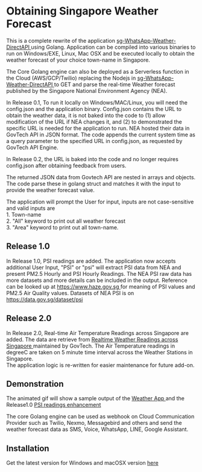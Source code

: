 # Obtaining Singapore Weather Forecast 

This is a complete rewrite of the application <a href="https://github.com/maxng07/sg-WhatsApp-Weather-DirectAPI">sg-WhatsApp-Weather-DirectAPI </a> using Golang. Application can be compiled into various binaries to run on Windows/EXE, Linux, Mac OSX and be executed locally to obtain the weather forecast of your choice town-name in Singapore. <br>
<p>
The Core Golang engine can also be deployed as a Serverless function in the Cloud (AWS/GCP/Twilio) replacing the Nodejs in <a href="https://github.com/maxng07/sg-WhatsApp-Weather-DirectAPI">sg-WhatsApp-Weather-DirectAPI </a> to GET and parse the real-time Weather forecast published by the Singapore National Environment Agency (NEA). <br>
<p>
In Release 0.1, To run it locally on Windows/MAC/Linux, you will need the config.json and the application binary. Config.json contains the URL to obtain the weather data, it is not baked into the code to (1) allow modification of the URL if NEA changes it, and (2) to demonstrated the specific URL is needed for the application to run. NEA hosted their data in GovTech API in JSON format. The code appends the current system time as a query parameter to the specified URL in config.json, as requested by GovTech API Engine. <br>

In Release 0.2, the URL is baked into the code and no longer requires config.json after obtaining feedback from users. 
<p>
The returned JSON data from Govtech API are nested in arrays and objects. The code parse these in golang struct and matches it with the input to provide the weather forecast value. <br>
<p>
The application will prompt the User for input, inputs are not case-sensitive and valid inputs are <br>
1. Town-name <br>
2. "All" keyword to print out all weather forecast <br>
3. "Area" keyword to print out all town-name. <br>

<h2> Release 1.0 </h2> 
In Release 1.0, PSI readings are added. The application now accepts additional User Input, "PSI" or "psi" will extract PSI data from NEA and present PM2.5 Hourly and PSI Hourly Readings. The NEA PSI raw data has more datasets and more details can be included in the output. Reference can be looked up at <a href> https://www.haze.gov.sg </a> for meaning of PSI values and PM2.5 Air Quality values. Datasets of NEA PSI is on <a href> https://data.gov.sg/dataset/psi </a>
<p>
<h2> Release 2.0 </h2>
In Release 2.0, Real-time Air Temperature Readings across Singapore are added. The data are retrieve from <a href="https://data.gov.sg/dataset/realtime-weather-readings"> Realtime Weather Readings across Singapore </a> maintained by GovTech. The Air Temperature readings in degreeC are taken on 5 minute time interval across the Weather Stations in Singapore. <br>
The application logic is re-written for easier maintenance for future add-on. <br>
  
<h2>Demonstration </h2>
The animated gif will show a sample output of the <a href="https://github.com/maxng07/SG_Weather_GO/blob/master/weather_forecast.gif"> Weather App </a> and the Release1.0 <a href="https://github.com/maxng07/SG_Weather_GO/blob/master/psi.gif"> PSI readings enhancement </a>
</p>
The core Golang engine can be used as webhook on Cloud Communication Provider such as Twilio, Nexmo, Messagebird and others and send the weather forecast data as SMS, Voice, WhatsApp, LINE, Google Assistant.

<h2>Installation </h2>
Get the latest version for Windows and macOSX version <a href="https://github.com/maxng07/SG_Weather_GO/releases">here </a><br>
  
